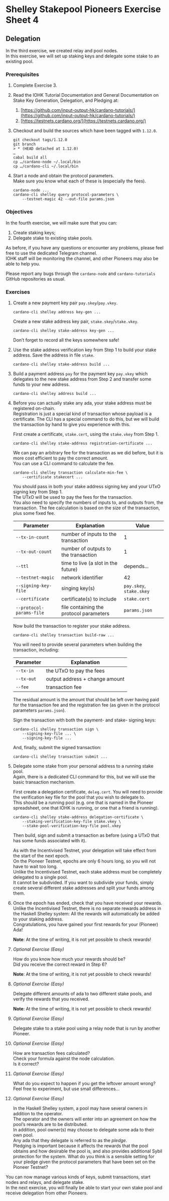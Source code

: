 # Shelley Stakepool Pioneers Exercise Sheet 4

## Delegation
 
In the third exercise, we created relay and pool nodes.  
In this exercise, we will set up staking keys and delegate some stake to an existing pool.
 
### Prerequisites
 
1.  Complete Exercise 3.
 
2. 	Read the IOHK Tutorial Documentation and General Documentation 
    on Stake Key Generation, Delegation, and Pledging at:

    1. 	[https://github.com/input-output-hk/cardano-tutorials/](https://github.com/input-output-hk/cardano-tutorials/)
    2. 	[https://testnets.cardano.org/](https://testnets.cardano.org/)
 
3. 	Checkout and build the sources which have been tagged with `1.12.0`.
	```
	git checkout tags/1.12.0
	git branch
	> * (HEAD detached at 1.12.0)
	…
	cabal build all
	cp …/cardano-node ~/.local/bin
	cp …/cardano-cli ~/.local/bin
	```

4.	Start a node and obtain the protocol parameters.  
    Make sure you know what each of these is (especially the fees).

        cardano-node ...
        cardano-cli shelley query protocol-parameters \
            --testnet-magic 42 --out-file params.json

### Objectives
 
In the fourth exercise, we will make sure that you can:

1.  Create staking keys;
2.  Delegate stake to existing stake pools.
 
As before, if you have any questions or encounter any problems, 
please feel free to use the dedicated Telegram channel.  
IOHK staff will be monitoring the channel, 
and other Pioneers may also be able to help you.
 
Please report any bugs through the `cardano-node` and `cardano-tutorials` 
GitHub repositories as usual.
 
### Exercises
 
1. 	Create a new payment key pair `pay.skey`/`pay.vkey`.
 
        cardano-cli shelley address key-gen ...
 
    Create a new stake address key pair, `stake.skey`/`stake.vkey`.
 
        cardano-cli shelley stake-address key-gen ...

    Don’t forget to record all the keys somewhere safe!
 
2.  Use the stake address verification key from Step 1 to build your stake address.
    Save the address in file `stake`.
 
        cardano-cli shelley stake-address build ...

3.  Build a payment address `pay` for the payment key `pay.vkey` which delegates to the
    new stake address from Step 2 and transfer some funds to your new address.

        cardano-cli shelley address build ...

4. 	Before you can actually stake any ada, 
    your stake address must be registered on-chain.  
    Registration is just a special kind of transaction whose payload is a certificate. 
    The CLI has a special command to do this, but we will build the transaction 
    by hand to give you experience with this.

    First create a certificate, `stake.cert`, 
    using the `stake.vkey` from Step 1.

	    cardano-cli shelley stake-address registration-certificate ...
	
    We can pay an arbitrary fee for the transaction as we did before, 
    but it is more cost efficient to pay the correct amount.  
    You can use a CLI command to calculate the fee.

	    cardano-cli shelley transaction calculate-min-fee \
	        --certificate stakecert ...

    You should pass in both your stake address signing key and your UTxO signing key 
    from Step 1.  
    The UTxO will be used to pay the fees for the transaction.  
    You also need to specify the numbers of inputs to, and outputs from, the transaction.
    The fee calculation is based on the size of the transaction, plus some fixed fee.

    | Parameter                | Explanation                             | Value                    |
    | ------------------------ | --------------------------------------- | ------------------------ |
    | `--tx-in-count`          | number of inputs to the transaction     | 1                        |
    | `--tx-out-count`         | number of outputs to the transaction    | 1                        |
    | `--ttl`                  | time to live (a slot in the future)     | depends...               | 
    | `--testnet-magic`        | network identifier                      | 42                       |
    | `--signing-key-file`     | singing key(s)                          | `pay.skey`, `stake.skey` |
    | `--certificate`          | certificate(s) to include               | `stake.cert`             |
    | `--protocol-params-file` | file containing the protocol parameters | `params.json`            |

    Now build the transaction to register your stake address.

        cardano-cli shelley transaction build-raw ...
 
    You will need to provide several parameters when building the transaction, including: 

    | Parameter  | Explanation                    |
    | ---------- | ------------------------------ |
    | `--tx-in`  | the UTxO to pay the fees       |
    | `--tx-out` | output address + change amount |
    | `--fee`    | transaction fee                |


    The residual amount is the amount that should be left over 
    having paid for the transaction fee 
    and the registration fee (as given in the protocol parameters `params.json`).

    Sign the transaction with both the payment- and stake- signing keys:

        cardano-cli shelley transaction sign \
            --signing-key-file ... \
            --signing-key-file ...

    And, finally, submit the signed transaction: 

        cardano-cli shelley transaction submit ...
 
5. 	Delegate some stake from your personal address to a running stake pool.  
    Again, there is a dedicated CLI command for this, 
    but we will use the basic transaction mechanism. 

    First create a delegation certificate, `deleg.cert`. 
    You will need to provide the verification key file for the pool 
    that you wish to delegate to.  
    This should be a running pool (e.g. one that is named in the Pioneer spreadsheet, 
    one that IOHK is running, or one that a friend is running).

        cardano-cli shelley stake-address delegation-certificate \
            --staking-verification-key-file stake.vkey \
            --stake-pool-verification-key-file pool.vkey

    Then build, sign and submit a transaction as before 
    (using a UTxO that has some funds associated with it).
 
    As with the Incentivised Testnet, your delegation will take effect 
    from the start of the next epoch.  
    On the Pioneer Testnet, epochs are only 6 hours long, 
    so you will not have to wait too long.  
    Unlike the Incentivised Testnet, each stake address must be completely delegated 
    to a single pool.  
    It cannot be subdivided.
    If you want to subdivide your funds, simply create several different stake addresses
    and split your funds among them.
 
6. 	Once the epoch has ended, check that you have received your rewards.  
    Unlike the Incentivised Testnet, 
    there is no separate rewards address in the Haskell Shelley system: 
    All the rewards will automatically be added to your staking address.  
    Congratulations, you have gained your first rewards for your (Pioneer) Ada!

    __Note__: At the time of writing, it is not yet possible to check rewards!
 
7. 	_Optional Exercise (Easy)_
 
    How do you know how much your rewards should be?  
    Did you receive the correct reward in Step 6?

    __Note__: At the time of writing, it is not yet possible to check rewards!
 
8. 	_Optional Exercise (Easy)_
 
    Delegate different amounts of ada to two different stake pools, 
    and verify the rewards that you received.

    __Note__: At the time of writing, it is not yet possible to check rewards!
 
9. 	_Optional Exercise (Easy)_
 
    Delegate stake to a stake pool using a relay node that is run by another Pioneer.
 
10.	_Optional Exercise (Easy)_
 
    How are transaction fees calculated?  
    Check your formula against the node calculation.  
    Is it correct?

11. _Optional Exercise (Easy)_

    What do you expect to happen if you get the leftover amount wrong?  
    Feel free to experiment, but use small differences...

12. _Optional Exercise (Easy)_
 
    In the Haskell Shelley system, a pool may have several owners in addition 
    to the operator.  
    The operator and the owners will enter into an agreement on how the pool’s rewards 
    are to be distributed.  
    In addition, pool owner(s) may choose to delegate some ada to their own pool.  
    Any ada that they delegate is referred to as the _pledge_.  
    Pledging is important because it affects the rewards that the pool obtains 
    and how desirable the pool is, and also provides additional 
    Sybil protection for the system. 
    What do you think is a sensible setting for your pledge 
    given the protocol parameters that have been set on the Pioneer Testnet?
 
You can now manage various kinds of keys, 
submit transactions, start nodes and relays, and delegate stake.  
In the next exercise, you will finally be able to start your own stake pool 
and receive delegation from other Pioneers.
